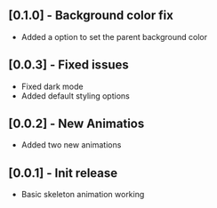## [0.1.0] - Background color fix

* Added a option to set the parent background color
## [0.0.3] - Fixed issues

* Fixed dark mode
* Added default styling options

## [0.0.2] - New Animatios

* Added two new animations

## [0.0.1] - Init release

* Basic skeleton animation working
